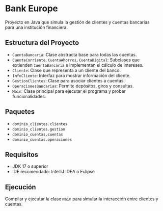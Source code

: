 # Bank Europe

Proyecto en Java que simula la gestión de clientes y cuentas bancarias para una institución financiera.

## Estructura del Proyecto

- `CuentaBancaria`: Clase abstracta base para todas las cuentas.
- `CuentaCorriente`, `CuentaAhorros`, `CuentaDigital`: Subclases que extienden `CuentaBancaria` e implementan el cálculo de intereses.
- `Cliente`: Clase que representa a un cliente del banco.
- `InfoCliente`: Interfaz para mostrar información del cliente.
- `GestionClientes`: Clase para asociar clientes a cuentas.
- `OperacionesBancarias`: Permite depósitos, giros y consultas.
- `Main`: Clase principal para ejecutar el programa y probar funcionalidades.

## Paquetes

- `dominio_clientes.clientes`
- `dominio_clientes.gestion`
- `dominio_cuentas.cuentas`
- `dominio_cuentas.operaciones`

## Requisitos

- JDK 17 o superior
- IDE recomendado: IntelliJ IDEA o Eclipse

## Ejecución

Compilar y ejecutar la clase `Main` para simular la interacción entre clientes y cuentas.
